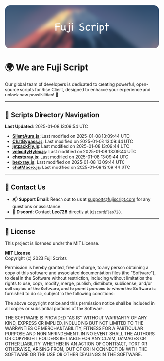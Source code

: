 ![Banner](.github/b.webp)

# 🌍 **We are Fuji Script**

Our global team of developers is dedicated to creating powerful, open-source scripts for Rise Client, designed to enhance your experience and unlock new possibilities! 🌟

---
<!-- SCRIPTS_NAVIGATION_START -->
## 📂 **Scripts Directory Navigation**

**Last Updated**: 2025-01-08 13:09:54 UTC

- **[SilentAura.js](scripts/SilentAura.js)**: Last modified on 2025-01-08 13:09:44 UTC
- **[ChatBypass.js](scripts/ChatBypass.js)**: Last modified on 2025-01-08 13:09:44 UTC
- **[jetpackFly.js](scripts/jetpackFly.js)**: Last modified on 2025-01-08 13:09:44 UTC
- **[velocityHylex.js](scripts/velocityHylex.js)**: Last modified on 2025-01-08 13:09:44 UTC
- **[chestxray.js](scripts/chestxray.js)**: Last modified on 2025-01-08 13:09:44 UTC
- **[bedxray.js](scripts/bedxray.js)**: Last modified on 2025-01-08 13:09:44 UTC
- **[chatMacro.js](scripts/chatMacro.js)**: Last modified on 2025-01-08 13:09:44 UTC

<!-- SCRIPTS_NAVIGATION_END -->

---

## 💬 **Contact Us**  
- 📬 **Support Email**: Reach out to us at [support@fujiscript.com](mailto:support@fujiscript.com) for any questions or assistance.  
- 💬 **Discord**: Contact **Leo728** directly at `Discord@leo728`.

---

## 📜 **License**

This project is licensed under the MIT License.  

**MIT License**  
Copyright (c) 2023 Fuji Scripts  

Permission is hereby granted, free of charge, to any person obtaining a copy of this software and associated documentation files (the "Software"), to deal in the Software without restriction, including without limitation the rights to use, copy, modify, merge, publish, distribute, sublicense, and/or sell copies of the Software, and to permit persons to whom the Software is furnished to do so, subject to the following conditions:  

The above copyright notice and this permission notice shall be included in all copies or substantial portions of the Software.  

THE SOFTWARE IS PROVIDED "AS IS", WITHOUT WARRANTY OF ANY KIND, EXPRESS OR IMPLIED, INCLUDING BUT NOT LIMITED TO THE WARRANTIES OF MERCHANTABILITY, FITNESS FOR A PARTICULAR PURPOSE AND NONINFRINGEMENT. IN NO EVENT SHALL THE AUTHORS OR COPYRIGHT HOLDERS BE LIABLE FOR ANY CLAIM, DAMAGES OR OTHER LIABILITY, WHETHER IN AN ACTION OF CONTRACT, TORT OR OTHERWISE, ARISING FROM, OUT OF OR IN CONNECTION WITH THE SOFTWARE OR THE USE OR OTHER DEALINGS IN THE SOFTWARE.  
